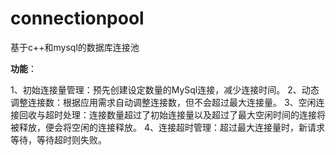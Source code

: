 # connectionpool
基于c++和mysql的数据库连接池


**功能**：

1、初始连接量管理：预先创建设定数量的MySql连接，减少连接时间。
2、动态调整连接数：根据应用需求自动调整连接数，但不会超过最大连接量。
3、空闲连接回收与超时处理：连接数量超过了初始连接量以及超过了最大空闲时间的连接将被释放，便会将空闲的连接释放。
4、连接超时管理：超过最大连接量时，新请求等待，等待超时则失败。
